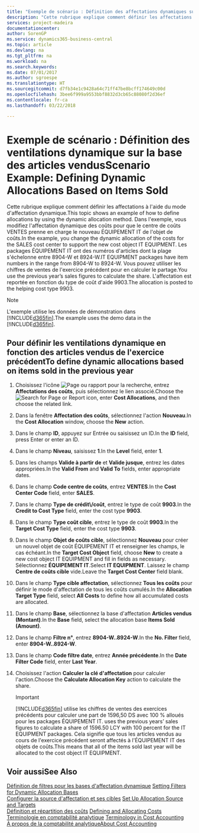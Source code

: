 ```yaml
---
title: "Exemple de scénario : Définition des affectations dynamiques sur la base des articles vendus | Microsoft Docs"
description: "Cette rubrique explique comment définir les affectations à l'aide du mode d'affectation dynamique."
services: project-madeira
documentationcenter: 
author: SorenGP
ms.service: dynamics365-business-central
ms.topic: article
ms.devlang: na
ms.tgt_pltfrm: na
ms.workload: na
ms.search.keywords: 
ms.date: 07/01/2017
ms.author: sgroespe
ms.translationtype: HT
ms.sourcegitcommit: d7fb34e1c9428a64c71ff47be8bcff174649c00d
ms.openlocfilehash: 3bee6f999a9553bbf8832d3cb65c88080f2d36ef
ms.contentlocale: fr-ca
ms.lasthandoff: 03/22/2018

---
```

# <a name="scenario-example-defining-dynamic-allocations-based-on-items-sold"></a><span data-ttu-id="ee096-103">Exemple de scénario : Définition des ventilations dynamique sur la base des articles vendus</span><span class="sxs-lookup"><span data-stu-id="ee096-103">Scenario Example: Defining Dynamic Allocations Based on Items Sold</span></span>
<span data-ttu-id="ee096-104">Cette rubrique explique comment définir les affectations à l'aide du mode d'affectation dynamique.</span><span class="sxs-lookup"><span data-stu-id="ee096-104">This topic shows an example of how to define allocations by using the dynamic allocation method.</span></span> <span data-ttu-id="ee096-105">Dans l'exemple, vous modifiez l'affectation dynamique des coûts pour que le centre de coûts VENTES prenne en charge le nouveau ÉQUIPEMENT IT de l'objet de coûts.</span><span class="sxs-lookup"><span data-stu-id="ee096-105">In the example, you change the dynamic allocation of the costs for the SALES cost center to support the new cost object IT EQUIPMENT.</span></span> <span data-ttu-id="ee096-106">Les packages ÉQUIPEMENT IT ont des numéros d'articles dont la plage s'échelonne entre 8904-W et 8924-W.</span><span class="sxs-lookup"><span data-stu-id="ee096-106">IT EQUIPMENT packages have item numbers in the range from 8904-W to 8924-W.</span></span> <span data-ttu-id="ee096-107">Vous pouvez utiliser les chiffres de ventes de l'exercice précédent pour en calculer le partage.</span><span class="sxs-lookup"><span data-stu-id="ee096-107">You use the previous year’s sales figures to calculate the share.</span></span> <span data-ttu-id="ee096-108">L'affectation est reportée en fonction du type de coût d'aide 9903.</span><span class="sxs-lookup"><span data-stu-id="ee096-108">The allocation is posted to the helping cost type 9903.</span></span>  

> [!NOTE]  
>  <span data-ttu-id="ee096-109">L'exemple utilise les données de démonstration dans [!INCLUDE[d365fin](includes/d365fin_md.md)].</span><span class="sxs-lookup"><span data-stu-id="ee096-109">The example uses the demo data in the [!INCLUDE[d365fin](includes/d365fin_md.md)].</span></span>  

## <a name="to-define-dynamic-allocations-based-on-items-sold-in-the-previous-year"></a><span data-ttu-id="ee096-110">Pour définir les ventilations dynamique en fonction des articles vendus de l'exercice précédent</span><span class="sxs-lookup"><span data-stu-id="ee096-110">To define dynamic allocations based on items sold in the previous year</span></span>  

1.  <span data-ttu-id="ee096-111">Choisissez l'icône ![Page ou rapport pour la recherche](media/ui-search/search_small.png "icône Page ou rapport pour la recherche"), entrez **Affectations des coûts**, puis sélectionnez le lien associé.</span><span class="sxs-lookup"><span data-stu-id="ee096-111">Choose the ![Search for Page or Report](media/ui-search/search_small.png "Search for Page or Report icon") icon, enter **Cost Allocations**, and then choose the related link.</span></span>  
2.  <span data-ttu-id="ee096-112">Dans la fenêtre **Affectation des coûts**, sélectionnez l'action **Nouveau**.</span><span class="sxs-lookup"><span data-stu-id="ee096-112">In the **Cost Allocation** window, choose the **New** action.</span></span>  
3.  <span data-ttu-id="ee096-113">Dans le champ **ID**, appuyez sur Entrée ou saisissez un ID.</span><span class="sxs-lookup"><span data-stu-id="ee096-113">In the **ID** field, press Enter or enter an ID.</span></span>  
4.  <span data-ttu-id="ee096-114">Dans le champ **Niveau**, saisissez **1**.</span><span class="sxs-lookup"><span data-stu-id="ee096-114">In the **Level** field, enter **1**.</span></span>  
5.  <span data-ttu-id="ee096-115">Dans les champs **Valide à partir de** et **Valide jusque**, entrez les dates appropriées.</span><span class="sxs-lookup"><span data-stu-id="ee096-115">In the **Valid From** and **Valid To** fields, enter appropriate dates.</span></span>  
6.  <span data-ttu-id="ee096-116">Dans le champ **Code centre de coûts**, entrez **VENTES**.</span><span class="sxs-lookup"><span data-stu-id="ee096-116">In the **Cost Center Code** field, enter **SALES**.</span></span>  
7.  <span data-ttu-id="ee096-117">Dans le champ **Type de crédit\\\/coût**, entrez le type de coût **9903**.</span><span class="sxs-lookup"><span data-stu-id="ee096-117">In the **Credit to Cost Type** field, enter the cost type **9903**.</span></span>  
8.  <span data-ttu-id="ee096-118">Dans le champ **Type coût cible**, entrez le type de coût **9903**.</span><span class="sxs-lookup"><span data-stu-id="ee096-118">In the **Target Cost Type** field, enter the cost type **9903**.</span></span>  
9. <span data-ttu-id="ee096-119">Dans le champ **Objet de coûts cible**, sélectionnez **Nouveau** pour créer un nouvel objet de coût ÉQUIPEMENT IT et renseigner les champs, le cas échéant.</span><span class="sxs-lookup"><span data-stu-id="ee096-119">In the **Target Cost Object** field, choose **New** to create a new cost object IT EQUIPMENT and fill in fields as necessary.</span></span> <span data-ttu-id="ee096-120">Sélectionnez **ÉQUIPEMENT IT**.</span><span class="sxs-lookup"><span data-stu-id="ee096-120">Select **IT EQUIPMENT**.</span></span> <span data-ttu-id="ee096-121">Laissez le champ **Centre de coûts cible** vide.</span><span class="sxs-lookup"><span data-stu-id="ee096-121">Leave the **Target Cost Center** field blank.</span></span>  
10. <span data-ttu-id="ee096-122">Dans le champ **Type cible affectation**, sélectionnez **Tous les coûts** pour définir le mode d'affectation de tous les coûts cumulés.</span><span class="sxs-lookup"><span data-stu-id="ee096-122">In the **Allocation Target Type** field, select **All Costs** to define how all accumulated costs are allocated.</span></span>  
11. <span data-ttu-id="ee096-123">Dans le champ **Base**, sélectionnez la base d'affectation **Articles vendus (Montant)**.</span><span class="sxs-lookup"><span data-stu-id="ee096-123">In the **Base** field, select the allocation base **Items Sold (Amount)**.</span></span>  
12. <span data-ttu-id="ee096-124">Dans le champ **Filtre n°**, entrez **8904-W..8924-W**.</span><span class="sxs-lookup"><span data-stu-id="ee096-124">In the **No. Filter** field, enter **8904-W..8924-W**.</span></span>  
13. <span data-ttu-id="ee096-125">Dans le champ **Code filtre date**, entrez **Année précédente**.</span><span class="sxs-lookup"><span data-stu-id="ee096-125">In the **Date Filter Code** field, enter **Last Year**.</span></span>  
14. <span data-ttu-id="ee096-126">Choisissez l'action **Calculer la clé d'affectation** pour calculer l'action.</span><span class="sxs-lookup"><span data-stu-id="ee096-126">Choose the **Calculate Allocation Key** action to calculate the share.</span></span>  

    > [!IMPORTANT]  
    >  [!INCLUDE[d365fin](includes/d365fin_md.md)]<span data-ttu-id="ee096-127"> utilise les chiffres de ventes des exercices précédents pour calculer une part de 1596,50 DS avec 100 % alloués pour les packages ÉQUIPEMENT IT.</span><span class="sxs-lookup"><span data-stu-id="ee096-127"> uses the previous years’ sales figures to calculate a share of 1596.50 LCY with 100 percent for the IT EQUIPMENT packages.</span></span> <span data-ttu-id="ee096-128">Cela signifie que tous les articles vendus au cours de l'exercice précédent seront affectés à l'ÉQUIPEMENT IT des objets de coûts.</span><span class="sxs-lookup"><span data-stu-id="ee096-128">This means that all of the items sold last year will be allocated to the cost object IT EQUIPMENT.</span></span>  

## <a name="see-also"></a><span data-ttu-id="ee096-129">Voir aussi</span><span class="sxs-lookup"><span data-stu-id="ee096-129">See Also</span></span>  
 <span data-ttu-id="ee096-130">[Définition de filtres pour les bases d'affectation dynamique](finance-setting-filters-for-dynamic-allocation-bases.md) </span><span class="sxs-lookup"><span data-stu-id="ee096-130">[Setting Filters for Dynamic Allocation Bases](finance-setting-filters-for-dynamic-allocation-bases.md) </span></span>  
 <span data-ttu-id="ee096-131">[Configurer la source d'affectation et ses cibles](finance-how-to-set-up-allocation-source-and-targets.md) </span><span class="sxs-lookup"><span data-stu-id="ee096-131">[Set Up Allocation Source and Targets](finance-how-to-set-up-allocation-source-and-targets.md) </span></span>  
 <span data-ttu-id="ee096-132">[Définition et répartition des coûts](finance-define-and-allocate-costs.md) </span><span class="sxs-lookup"><span data-stu-id="ee096-132">[Defining and Allocating Costs](finance-define-and-allocate-costs.md) </span></span>  
 <span data-ttu-id="ee096-133">[Terminologie en comptabilité analytique](finance-terminology-in-cost-accounting.md) </span><span class="sxs-lookup"><span data-stu-id="ee096-133">[Terminology in Cost Accounting](finance-terminology-in-cost-accounting.md) </span></span>  
 [<span data-ttu-id="ee096-134">À propos de la comptabilité analytique</span><span class="sxs-lookup"><span data-stu-id="ee096-134">About Cost Accounting</span></span>](finance-about-cost-accounting.md)

